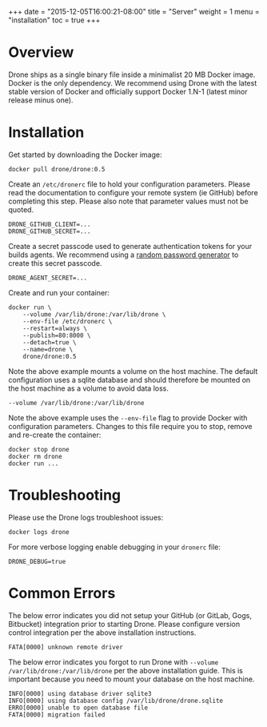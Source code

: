 +++
date = "2015-12-05T16:00:21-08:00"
title = "Server"
weight = 1
menu = "installation"
toc = true
+++

# Overview

Drone ships as a single binary file inside a minimalist 20 MB Docker image. Docker is the only dependency. We recommend using Drone with the latest stable version of Docker and officially support Docker 1.N-1 (latest minor release minus one).

# Installation

Get started by downloading the Docker image:

```
docker pull drone/drone:0.5
```

Create an `/etc/dronerc` file to hold your configuration parameters. Please read the documentation to configure your remote system (ie GitHub) before completing this step. Please also note that parameter values must not be quoted.

```
DRONE_GITHUB_CLIENT=...
DRONE_GITHUB_SECRET=...
```

Create a secret passcode used to generate authentication tokens for your builds agents. We recommend using a [random password generator](http://correcthorsebatterystaple.net/) to create this secret passcode.

```
DRONE_AGENT_SECRET=...
```

Create and run your container:

```
docker run \
	--volume /var/lib/drone:/var/lib/drone \
	--env-file /etc/dronerc \
	--restart=always \
	--publish=80:8000 \
	--detach=true \
	--name=drone \
	drone/drone:0.5
```

Note the above example mounts a volume on the host machine. The default configuration uses a sqlite database and should therefore be mounted on the host machine as a volume to avoid data loss.

```
--volume /var/lib/drone:/var/lib/drone
```

Note the above example uses the `--env-file` flag to provide Docker with configuration parameters. Changes to this file require you to stop, remove and re-create the container:

```
docker stop drone
docker rm drone
docker run ...
```

# Troubleshooting

Please use the Drone logs troubleshoot issues:

```
docker logs drone
```

For more verbose logging enable debugging in your `dronerc` file:

```
DRONE_DEBUG=true
```

# Common Errors

The below error indicates you did not setup your GitHub (or GitLab, Gogs, Bitbucket) integration prior to starting Drone. Please configure version control integration per the above installation instructions.

```
FATA[0000] unknown remote driver
```

The below error indicates you forgot to run Drone with `--volume /var/lib/drone:/var/lib/drone` per the above installation guide. This is important because you need to mount your database on the host machine.

```
INFO[0000] using database driver sqlite3
INFO[0000] using database config /var/lib/drone/drone.sqlite
ERRO[0000] unable to open database file
FATA[0000] migration failed
```
